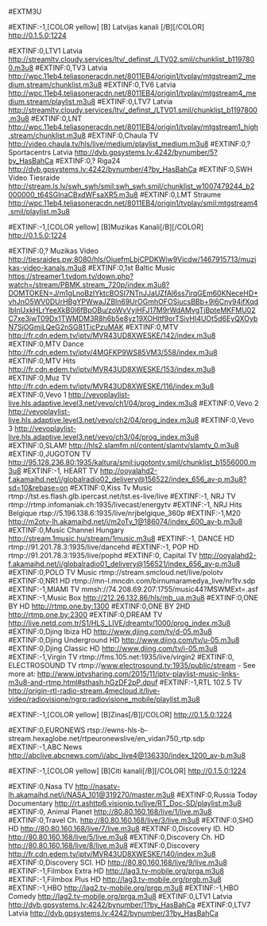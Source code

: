 #EXTM3U


#EXTINF:-1,[COLOR yellow] [B] Latvijas kanali [/B][/COLOR]
http://0.1.5.0:1224

#EXTINF:0,LTV1 Latvia
http://streamltv.cloudy.services/ltv/_definst_/LTV02.smil/chunklist_b1197800.m3u8
#EXTINF:0,TV3 Latvia
http://wpc.11eb4.teliasoneracdn.net/8011EB4/origin1/tvplay/mtgstream2_medium.stream/chunklist.m3u8
#EXTINF:0,TV6 Latvia
http://wpc.11eb4.teliasoneracdn.net/8011EB4/origin1/tvplay/mtgstream4_medium.stream/playlist.m3u8
#EXTINF:0,LTV7 Latvia
http://streamltv.cloudy.services/ltv/_definst_/LTV01.smil/chunklist_b1197800.m3u8
#EXTINF:0,LNT
http://wpc.11eb4.teliasoneracdn.net/8011EB4/origin1/tvplay/mtgstream1_high.stream/chunklist.m3u8
#EXTINF:0,Chaula TV
http://video.chaula.tv/hls/live/medium/playlist_medium.m3u8
#EXTINF:0,? Sportacentrs Latvia
http://dvb.gpsystems.lv:4242/bynumber/5?by_HasBahCa
#EXTINF:0,? Riga24
http://dvb.gpsystems.lv:4242/bynumber/4?by_HasBahCa
#EXTINF:0,SWH Video Tiesraide
http://stream.ls.lv/swh_swh/smil:swh_swh.smil/chunklist_w1007479244_b2000000_t64SGlnaCBxdWFsaXR5.m3u8
#EXTINF:0,LMT Straume
http://wpc.11eb4.teliasoneracdn.net/8011EB4/origin1/tvplay/smil:mtgstream4.smil/playlist.m3u8


#EXTINF:-1,[COLOR yellow] [B]Muzikas Kanali[/B][/COLOR]
http://0.1.5.0:1224

#EXTINF:0,? Muzikas Video
http://tiesraides.pw:8080/hls/OiuefmLbjCPDKWiw9Vicdw/1467915713/muzikas-video-kanals.m3u8
#EXTINF:0,1st Baltic Music
https://streamer1.tvdom.tv/down.php?watch=/stream/PBMK.stream_720p/index.m3u8?DOMTOKEN=J/m1gLnoBzIYktcBOSI7NTnJJaUZfAl6ss7irqGEm60KNeceHD+vhJnO5WV0DUrHBgYPWwaJZBln69UrOGmhOFOSiucsBBb+9l6Cny94ifXqdIbInUxkHLrYeeXkB0l6fBpOBu/zoWvVyjHFJ17M9rWdAMvgTjBpteMKFMU02C7xe3jwT09Dx1TWMDM3R8h6b5e8yz19XOHltf9orTSivHI4UOt5d6EyQXOybN7SjOGmiLQeG2nSG81TicPzuMAK
#EXTINF:0,MTV
http://fr.cdn.edem.tv/iptv/MVR43UD8XWESKE/142/index.m3u8
#EXTINF:0,MTV Dance
http://fr.cdn.edem.tv/iptv/4MGFKP9WS85VM3/558/index.m3u8
#EXTINF:0,MTV Hits
http://fr.cdn.edem.tv/iptv/MVR43UD8XWESKE/153/index.m3u8
#EXTINF:0,Muz TV
http://fr.cdn.edem.tv/iptv/MVR43UD8XWESKE/116/index.m3u8
#EXTINF:0,Vevo 1
http://vevoplaylist-live.hls.adaptive.level3.net/vevo/ch1/04/prog_index.m3u8
#EXTINF:0,Vevo 2
http://vevoplaylist-live.hls.adaptive.level3.net/vevo/ch2/04/prog_index.m3u8
#EXTINF:0,Vevo 3
http://vevoplaylist-live.hls.adaptive.level3.net/vevo/ch3/04/prog_index.m3u8
#EXTINF:0,SLAM!
http://hls2.slamfm.nl/content/slamtv/slamtv_0.m3u8
#EXTINF:0,JUGOTON TV
http://95.128.236.80:1935/kaltura/smil:jugotontv.smil/chunklist_b1556000.m3u8
#EXTINF:-1, HEART TV
http://ooyalahd2-f.akamaihd.net/i/globalradio02_delivery@156522/index_656_av-p.m3u8?sd=10&rebase=on
#EXTINF:0,Kiss Tv Music
rtmp://tst.es.flash.glb.ipercast.net/tst.es-live/live
#EXTINF:-1, NRJ TV
rtmp://rtmp.infomaniak.ch:1935/livecast/energytv
#EXTINF:-1, NRJ Hits Belgique
rtsp://5.196.138.6:1935/live/nrjbelgique_360p
#EXTINF:-1,M20
http://m2otv-lh.akamaihd.net/i/m2oTv_1@186074/index_600_av-b.m3u8
#EXTINF:0,Music Channel Hungary
http://stream.1music.hu/stream/1music.m3u8
#EXTINF:-1, DANCE HD
rtmp://91.201.78.3:1935/live/dancehd
#EXTINF:-1, POP HD
rtmp://91.201.78.3:1935/live/pophd
#EXTINF:0, Capital TV
http://ooyalahd2-f.akamaihd.net/i/globalradio01_delivery@156521/index_656_av-p.m3u8
#EXTINF:0,POLO TV Music
rtmp://stream.smcloud.net/live/polotv
#EXTINF:0,NR1 HD
rtmp://mn-l.mncdn.com/birnumaramedya_live/nr1tv.sdp
#EXTINF:-1,MIAMI TV
mmsh://74.208.69.207:1755/music44?MSWMExt=.asf
#EXTINF:-1,Music Box
http://212.26.132.86/hls/mb_ua.m3u8
#EXTINF:0,ONE BY HD
http://rtmp.one.by:1300
#EXTINF:0,ONE BY 2HD
http://rtmp.one.by:2300
#EXTINF:0,DREAM TV
http://live.netd.com.tr/S1/HLS_LIVE/dreamtv/1000/prog_index.m3u8
#EXTINF:0,Djing Ibiza HD
http://www.djing.com/tv/d-05.m3u8
#EXTINF:0,Djing Underground HD
http://www.djing.com/tv/u-05.m3u8
#EXTINF:0,Djing Classic HD
http://www.djing.com/tv/i-05.m3u8
#EXTINF:-1,Virgin TV
rtmp://fms.105.net:1935/live/virgin2
#EXTINF:0, ELECTROSOUND TV
rtmp://www.electrosound.tv:1935/public/stream - See more at: http://www.iptvsharing.com/2015/11/iptv-playlist-music-links-m3u8-and-rtmp.html#sthash.hGzDF2pP.dpuf
#EXTINF:-1,RTL 102.5 TV
http://origin-rtl-radio-stream.4mecloud.it/live-video/radiovisione/ngrp:radiovisione_mobile/playlist.m3u8


#EXTINF:-1,[COLOR yellow] [B]Zinas[/B][/COLOR]
http://0.1.5.0:1224

#EXTINF:0,EURONEWS
rtsp://ewns-hls-b-stream.hexaglobe.net/rtpeuronewslive/en_vidan750_rtp.sdp
#EXTINF:-1,ABC News
http://abclive.abcnews.com/i/abc_live4@136330/index_1200_av-b.m3u8



#EXTINF:-1,[COLOR yellow] [B]Citi kanali[/B][/COLOR]
http://0.1.5.0:1224

#EXTINF:0,Nasa TV
http://nasatv-lh.akamaihd.net/i/NASA_101@319270/master.m3u8
#EXTINF:0,Russia Today Documentary
http://rt.ashttp6.visionip.tv/live/RT_Doc-SD/playlist.m3u8
#EXTINF:0, Animal Planet
http://80.80.160.168/live/1/live.m3u8
#EXTINF:0,Travel Ch.
http://80.80.160.168/live/3/live.m3u8
#EXTINF:0,SHO HD
http://80.80.160.168/live/7/live.m3u8
#EXTINF:0,Discovery ID. HD
http://80.80.160.168/live/5/live.m3u8
#EXTINF:0,Discovery Ch. HD
http://80.80.160.168/live/8/live.m3u8
#EXTINF:0,Discovery
http://fr.cdn.edem.tv/iptv/MVR43UD8XWESKE/140/index.m3u8
#EXTINF:0,Discovery SCI. HD
http://80.80.160.168/live/9/live.m3u8
#EXTINF:-1,Filmbox Extra HD
http://lag3.tv-mobile.org/prga.m3u8
#EXTINF:-1,Filmbox Plus HD
http://lag3.tv-mobile.org/prgb.m3u8
#EXTINF:-1,HBO
http://lag2.tv-mobile.org/prgp.m3u8
#EXTINF:-1,HBO Comedy
http://lag2.tv-mobile.org/prga.m3u8
#EXTINF:0,LTV1 Latvia
http://dvb.gpsystems.lv:4242/bynumber/1?by_HasBahCa
#EXTINF:0,LTV7 Latvia
http://dvb.gpsystems.lv:4242/bynumber/3?by_HasBahCa
